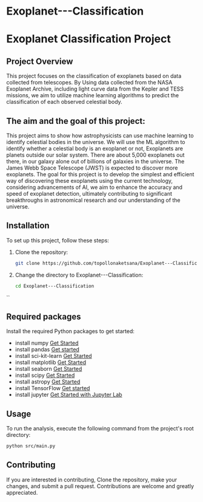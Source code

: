 
# Exoplanet---Classification
# Exoplanet Classification Project

## Project Overview
This project focuses on the classification of exoplanets based on data collected from telescopes. By Using data collected from the NASA Exoplanet Archive, including light curve data from the Kepler and TESS missions, we aim to utilize machine learning algorithms to predict the classification of each observed celestial body.

##
## The aim and the goal of this project:
This project aims to show how astrophysicists can use machine learning to identify celestial bodies in the universe. We will use the ML algorithm to identify whether a celestial body is an exoplanet or not, Exoplanets are planets outside our solar system. There are about 5,000 exoplanets out there, in our galaxy alone out of billions of galaxies in the universe. The James Webb Space Telescope (JWST) is expected to discover more exoplanets. 
The goal for this project is to develop the simplest and efficient way of discovering these exoplanets using the current technology, considering advancements of AI, we aim to enhance the accuracy and speed of exoplanet detection, ultimately contributing to significant breakthroughs in astronomical research and our understanding of the universe.

## Installation
To set up this project, follow these steps:

1. Clone the repository:
   ```bash
   git clone https://github.com/topollonaketsana/Exoplanet---Classification.git
   
2. Change the directory to Exoplanet---Classification:   
   ```bash
   cd Exoplanet---Classification

``
## Required packages

Install the required Python packages to get started:
- install numpy  [Get Started](https://numpy.org/doc/stable/user/install.html) 
- install pandas  [Get started](https://pandas.pydata.org/pandas-docs/stable/getting_started/install.html)
- install sci-kit-learn  [Get Started](https://scikit-learn.org/stable/install.html)
- install matplotlib  [Get Started](https://matplotlib.org/stable/install/index.html)
- install seaborn  [Get Started](https://seaborn.pydata.org/installing.html)
- install scipy  [Get Started](https://scipy.org/install/)
- install astropy  [Get Started](https://www.astropy.org/)
- install TensorFlow  [Get started](https://www.tensorflow.org/install)
- install jupyter  [Get Started with Jupyter Lab](https://jupyter.org/try-jupyter/lab/)
  
## Usage
To run the analysis, execute the following command from the project's root directory:

```bash
python src/main.py

```
## Contributing
If you are interested in contributing, Clone the repository, make your changes, and submit a pull request. Contributions are welcome and greatly appreciated.
